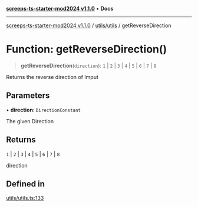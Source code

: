 [**screeps-ts-starter-mod2024 v1.1.0**](../../../README.md) • **Docs**

***

[screeps-ts-starter-mod2024 v1.1.0](../../../modules.md) / [utils/utils](../README.md) / getReverseDirection

# Function: getReverseDirection()

> **getReverseDirection**(`direction`): `1` \| `2` \| `3` \| `4` \| `5` \| `6` \| `7` \| `8`

Returns the reverse direction of Imput

## Parameters

• **direction**: `DirectionConstant`

The given Direction

## Returns

`1` \| `2` \| `3` \| `4` \| `5` \| `6` \| `7` \| `8`

direction

## Defined in

[utils/utils.ts:133](https://github.com/Kaimodo/screeps-ts-starter-mod2024/blob/a5b73b336d65167dfd0cbe18548fc5cecc5905cf/src/utils/utils.ts#L133)
